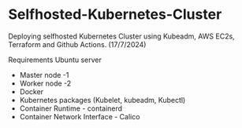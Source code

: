 # Selfhosted-Kubernetes-Cluster


Deploying selfhosted Kubernetes Cluster using Kubeadm, AWS EC2s, Terraform and Github Actions. (17/7/2024)

Requirements 
Ubuntu server 
- Master node  -1
- Worker node -2
- Docker 
- Kubernetes packages (Kubelet, kubeadm, Kubectl)
- Container Runtime - containerd
- Container Network Interface - Calico




